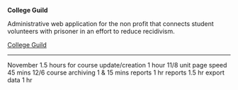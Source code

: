 **College Guild**

Administrative web application for the non profit that connects student volunteers with prisoner in an effort to reduce recidivism.

[College Guild](http://collegeguild.org/)

************
November
1.5 hours for course update/creation
1 hour 11/8 unit page speed
45 mins 12/6 course archiving
1 & 15 mins reports
1 hr reports
1.5 hr export data
1 hr

